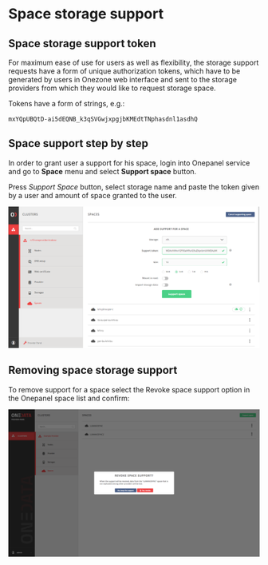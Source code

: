 # Space storage support

<!-- toc -->

## Space storage support token
For maximum ease of use for users as well as flexibility, the storage support requests have a form of unique authorization tokens, which have to be generated by users in Onezone web interface and sent to the storage providers from which they would like to request storage space.

Tokens have a form of strings, e.g.:

~~~
mxYQpUBQtD-ai5dEQNB_k3qSVGwjxpgjbKMEdtTNphasdnl1asdhQ
~~~


## Space support step by step
In order to grant user a support for his space, login into Onepanel service and go to **Space** menu and select **Support space** button.

Press *Support Space* button, select storage name and paste the token given by a user and amount of space granted to the user.

![](../img/admin/op_tutorial_support_space.png)



## Removing space storage support
To remove support for a space select the Revoke space support option in the Onepanel space list and confirm:

![](../img/admin/op_tutorial_revoke_space.png)





